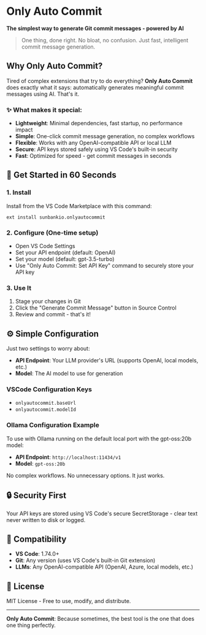 # Only Auto Commit

**The simplest way to generate Git commit messages - powered by AI**

> One thing, done right. No bloat, no confusion. Just fast, intelligent commit message generation.

## Why Only Auto Commit?

Tired of complex extensions that try to do everything? **Only Auto Commit** does exactly what it says: automatically generates meaningful commit messages using AI. That's it.

### ✨ What makes it special:

- **Lightweight**: Minimal dependencies, fast startup, no performance impact
- **Simple**: One-click commit message generation, no complex workflows
- **Flexible**: Works with any OpenAI-compatible API or local LLM
- **Secure**: API keys stored safely using VS Code's built-in security
- **Fast**: Optimized for speed - get commit messages in seconds

## 🚀 Get Started in 60 Seconds

### 1. Install
Install from the VS Code Marketplace with this command:
```
ext install sunbankio.onlyautocommit
```

### 2. Configure (One-time setup)
- Open VS Code Settings
- Set your API endpoint (default: OpenAI)
- Set your model (default: gpt-3.5-turbo)
- Use "Only Auto Commit: Set API Key" command to securely store your API key

### 3. Use It
1. Stage your changes in Git
2. Click the "Generate Commit Message" button in Source Control
3. Review and commit - that's it!

## ⚙️ Simple Configuration

Just two settings to worry about:

- **API Endpoint**: Your LLM provider's URL (supports OpenAI, local models, etc.)
- **Model**: The AI model to use for generation

### VSCode Configuration Keys
- `onlyautocommit.baseUrl`
- `onlyautocommit.modelId`


### Ollama Configuration Example
To use with Ollama running on the default local port with the gpt-oss:20b model:
- **API Endpoint**: `http://localhost:11434/v1`
- **Model**: `gpt-oss:20b`

No complex workflows. No unnecessary options. It just works.

## 🔒 Security First

Your API keys are stored using VS Code's secure SecretStorage - clear text never written to disk or logged.

## 🤝 Compatibility

- **VS Code**: 1.74.0+
- **Git**: Any version (uses VS Code's built-in Git extension)
- **LLMs**: Any OpenAI-compatible API (OpenAI, Azure, local models, etc.)

## 📄 License

MIT License - Free to use, modify, and distribute.

---

**Only Auto Commit**: Because sometimes, the best tool is the one that does one thing perfectly.